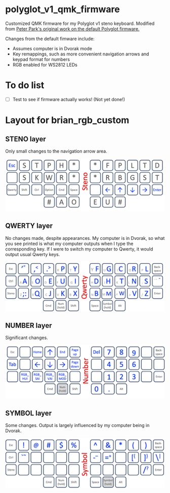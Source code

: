 # polyglot_v1_qmk_firmware
Customized QMK firmware for my Polyglot v1 steno keyboard. Modified from [Peter Park's original work on the default Polyglot firmware.](https://github.com/petercpark/qmk_firmware/tree/polyglot-v1)

Changes from the default fimware include:
 * Assumes computer is in Dvorak mode
 * Key remappings, such as more convenient navigation arrows and keypad format for numbers
 * RGB enabled for WS2812 LEDs

# To do list
- [ ] Test to see if firmware actually works! (Not yet done!) 

# Layout for brian_rgb_custom
## STENO layer
Only small changes to the navigation arrow area.

<img src="/figs/steno.png" width="600" alt="Key layout for STENO layer"/>

## QWERTY layer
No changes made, despite appearances. My computer is in Dvorak, so what you see printed is what my computer outputs when I type the corresponding key. If I were to switch my computer to Qwerty, it would output usual Qwerty keys.

<img src="/figs/qwerty.png" width="600" alt="Key layout for QWERTY layer"/>

## NUMBER layer
Significant changes.

<img src="/figs/number.png" width="600" alt="Key layout for NUMBER layer"/>

## SYMBOL layer
Some changes. Output is largely influenced by my computer being in Dvorak.

<img src="/figs/symbol.png" width="600" alt="Key layout for SYMBOL layer"/>
